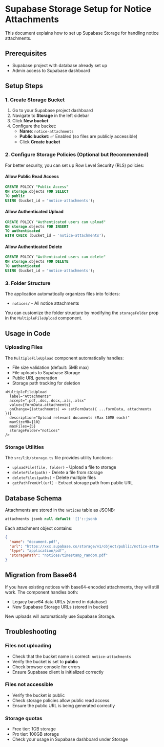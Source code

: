 # Supabase Storage Setup for Notice Attachments

This document explains how to set up Supabase Storage for handling notice attachments.

## Prerequisites

- Supabase project with database already set up
- Admin access to Supabase dashboard

## Setup Steps

### 1. Create Storage Bucket

1. Go to your Supabase project dashboard
2. Navigate to **Storage** in the left sidebar
3. Click **New bucket**
4. Configure the bucket:
   - **Name**: `notice-attachments`
   - **Public bucket**: ✅ Enabled (so files are publicly accessible)
   - Click **Create bucket**

### 2. Configure Storage Policies (Optional but Recommended)

For better security, you can set up Row Level Security (RLS) policies:

#### Allow Public Read Access
```sql
CREATE POLICY "Public Access"
ON storage.objects FOR SELECT
TO public
USING (bucket_id = 'notice-attachments');
```

#### Allow Authenticated Upload
```sql
CREATE POLICY "Authenticated users can upload"
ON storage.objects FOR INSERT
TO authenticated
WITH CHECK (bucket_id = 'notice-attachments');
```

#### Allow Authenticated Delete
```sql
CREATE POLICY "Authenticated users can delete"
ON storage.objects FOR DELETE
TO authenticated
USING (bucket_id = 'notice-attachments');
```

### 3. Folder Structure

The application automatically organizes files into folders:
- `notices/` - All notice attachments

You can customize the folder structure by modifying the `storageFolder` prop in the `MultipleFileUpload` component.

## Usage in Code

### Uploading Files

The `MultipleFileUpload` component automatically handles:
- File size validation (default: 5MB max)
- File uploads to Supabase Storage
- Public URL generation
- Storage path tracking for deletion

```tsx
<MultipleFileUpload
  label="Attachments"
  accept=".pdf,.doc,.docx,.xls,.xlsx"
  value={formData.attachments}
  onChange={(attachments) => setFormData({ ...formData, attachments })}
  description="Upload relevant documents (Max 10MB each)"
  maxSizeMB={10}
  maxFiles={5}
  storageFolder="notices"
/>
```

### Storage Utilities

The `src/lib/storage.ts` file provides utility functions:

- `uploadFile(file, folder)` - Upload a file to storage
- `deleteFile(path)` - Delete a file from storage
- `deleteFiles(paths)` - Delete multiple files
- `getPathFromUrl(url)` - Extract storage path from public URL

## Database Schema

Attachments are stored in the `notices` table as JSONB:

```sql
attachments jsonb null default '[]'::jsonb
```

Each attachment object contains:
```json
{
  "name": "document.pdf",
  "url": "https://xxx.supabase.co/storage/v1/object/public/notice-attachments/notices/timestamp_random.pdf",
  "type": "application/pdf",
  "storagePath": "notices/timestamp_random.pdf"
}
```

## Migration from Base64

If you have existing notices with base64-encoded attachments, they will still work. The component handles both:
- Legacy base64 data URLs (stored in database)
- New Supabase Storage URLs (stored in bucket)

New uploads will automatically use Supabase Storage.

## Troubleshooting

### Files not uploading
- Check that the bucket name is correct: `notice-attachments`
- Verify the bucket is set to **public**
- Check browser console for errors
- Ensure Supabase client is initialized correctly

### Files not accessible
- Verify the bucket is public
- Check storage policies allow public read access
- Ensure the public URL is being generated correctly

### Storage quotas
- Free tier: 1GB storage
- Pro tier: 100GB storage
- Check your usage in Supabase dashboard under Storage
